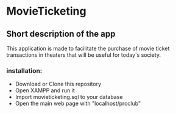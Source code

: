 # MovieTicketing
## Short description of the app
This application is made to facilitate the purchase of movie ticket transactions in theaters that will be useful for today's society.
### installation:
- Download or Clone this repository
- Open XAMPP and run it
- Import movieticketing.sql to your database
- Open the main web page with "localhost/proclub"
